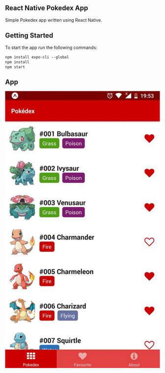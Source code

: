 ## React Native Pokedex App

Simple Pokedex app written using React Native.

## Getting Started

To start the app run the following commands:

```
npm install expo-cli --global
npm install
npm start
```

## App

![Pokdex](screenshots/pokedex.jpg)

